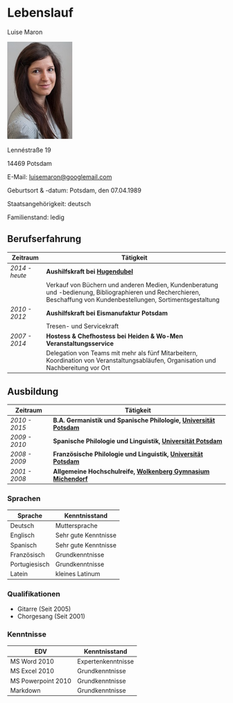 # Lebenslauf

Luise Maron

![mein Passfoto](Passfoto.jpg)

Lennéstraße 19

14469 Potsdam

E-Mail: luisemaron@googlemail.com

Geburtsort & -datum: Potsdam, den 07.04.1989

Staatsangehörigkeit: deutsch

Familienstand: ledig

## Berufserfahrung

| Zeitraum | Tätigkeit |
|---|---|
| *2014 - heute* | **Aushilfskraft bei [Hugendubel](http://www.hugendubel.de/de/)** |
| | Verkauf von Büchern und anderen Medien, Kundenberatung und -bedienung, Bibliographieren und Recherchieren, Beschaffung von Kundenbestellungen, Sortimentsgestaltung |
| *2010 - 2012* | **Aushilfskraft bei Eismanufaktur Potsdam** |
| | Tresen- und Servicekraft |
| *2007 - 2014* | **Hostess & Chefhostess bei Heiden & Wo-Men Veranstaltungsservice** |
| | Delegation von Teams mit mehr als fünf Mitarbeitern, Koordination von Veranstaltungsabläufen, Organisation und Nachbereitung vor Ort |

## Ausbildung

| Zeitraum | Tätigkeit |
|---|---|
| *2010 - 2015* | **B.A. Germanistik und Spanische Philologie, [Universität Potsdam][UP]** |
| *2009 - 2010* | **Spanische Philologie und Linguistik, [Universität Potsdam][UP]** |
| *2008 - 2009* | **Französische Philologie und Linguistik, [Universität Potsdam][UP]** |
| *2001 - 2008* | **Allgemeine Hochschulreife, [Wolkenberg Gymnasium Michendorf](https://www.wolkenberg-gymnasium.de/)** |

### Sprachen

| Sprache | Kenntnisstand |
|---|---|
| Deutsch | Muttersprache |
| Englisch | Sehr gute Kenntnisse |
| Spanisch | Sehr gute Kenntnisse |
| Französisch | Grundkenntnisse |
| Portugiesisch | Grundkenntnisse |
| Latein | kleines Latinum |

### Qualifikationen

* Gitarre (Seit 2005)
* Chorgesang (Seit 2001)

### Kenntnisse

| EDV | Kenntnisstand
|---|---|
| MS Word 2010 | Expertenkenntnisse
| MS Excel 2010 | Grundkenntnisse |
| MS Powerpoint 2010 | Grundkenntnisse |
| Markdown | Grundkenntnisse |

[UP]: https://www.uni-potsdam.de
